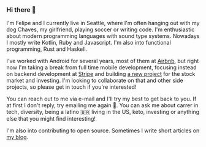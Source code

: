 ### Hi there 👋

I'm Felipe and I currently live in Seattle, where I'm often hanging out with my dog Chaves, 
my girlfriend, playing soccer or writing code. I'm enthusiastic about modern programming 
languages with sound type systems. Nowadays I mostly write Kotlin, Ruby and Javascript.
I'm also into functional programming, Rust and Haskell.

I've worked with Android for several years, most of them at [Airbnb](https://airbnb.com), 
but right now I'm taking a break from full time mobile development, focusing instead on 
backend development at [Stripe](https://stripe.com) and building [a new project](https://stocks.dog) 
for the stock market and investing. I'm looking to collaborate on that and other side projects,
so please get in touch if you're interested!

You can reach out to me via e-mail and I'll try my best to get back to you. If at first I
don't reply, try emailing me again 🙂. You can ask me about carrer in tech, diversity, 
being a latino 🇧🇷 living in the US, keto, investing or anything else that you might find
interesting!

I'm also into contributing to open source. Sometimes I write short articles on 
[my blog](https://felipecsl.com).

<!--
**felipecsl/felipecsl** is a ✨ _special_ ✨ repository because its `README.md` (this file) appears on your GitHub profile.

Here are some ideas to get you started:

- 🔭 I’m currently working on ...
- 🌱 I’m currently learning ...
- 👯 I’m looking to collaborate on ...
- 🤔 I’m looking for help with ...
- 💬 Ask me about ...
- 📫 How to reach me: ...
- 😄 Pronouns: ...
- ⚡ Fun fact: ...
-->
